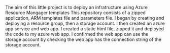 The aim of this little project is to deploy an infratructure using Azure Resource Mangager templates
This repository consists of a zipped application, ARM templates file and parameters file. I began by creating and deploying a resource group, then a storage account. I then created an azure app service and web app.
I created a static html file, zipped it and deployed the code to my azure web app. I confirmed the web app can use the storage account by checking the web app has the connection string of the storage account.
